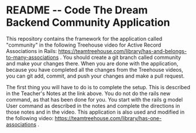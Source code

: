 # README -- Code The Dream Backend Community Application

This repository contains the framework for the application called "community" in the following Treehouse
video for Active Record Associations in Rails:
https://teamtreehouse.com/library/has-and-belongs-to-many-associations .
You should create a git branch called community and make your changes there.
When you are done with the application, because you have completed all the changes from the Treehouse
videos, you can git add, commit, and push your changes and
make a pull request.

The first thing you will have to do is to complete the setup.  This is described in the Teacher's Notes
at the link above.  You do not do the rails new command,
as that has been done for you.  You start with the rails g model User command as described in the notes
and complete the directions in those notes and in the
video.  This application is also used and modified in the following video:
https://teamtreehouse.com/library/has-one-associations .
